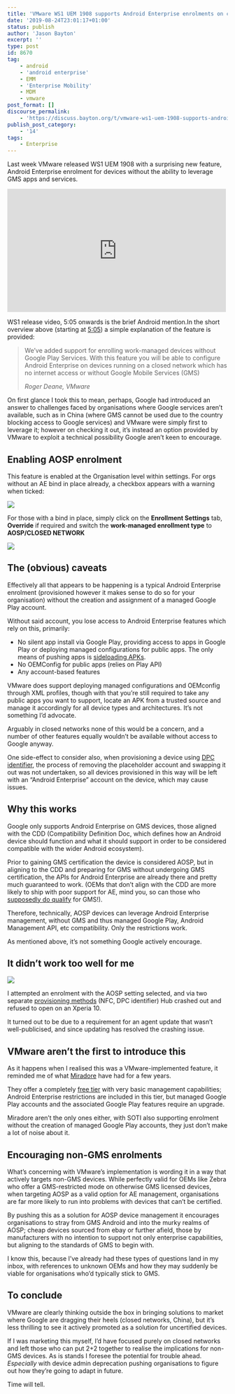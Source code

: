```yaml
---
title: 'VMware WS1 UEM 1908 supports Android Enterprise enrolments on closed networks and AOSP devices'
date: '2019-08-24T23:01:17+01:00'
status: publish
author: 'Jason Bayton'
excerpt: ''
type: post
id: 8670
tag:
    - android
    - 'android enterprise'
    - EMM
    - 'Enterprise Mobility'
    - MDM
    - vmware
post_format: []
discourse_permalink:
    - 'https://discuss.bayton.org/t/vmware-ws1-uem-1908-supports-android-enterprise-enrolments-on-closed-networks-and-aosp-devices/313'
publish_post_category:
    - '14'
tags:
    - Enterprise
---
```

Last week VMware released WS1 UEM 1908 with a surprising new feature, Android Enterprise enrolment for devices without the ability to leverage GMS apps and services.

<iframe allow="accelerometer; autoplay; encrypted-media; gyroscope; picture-in-picture" allowfullscreen="" frameborder="0" height="281" loading="lazy" src="https://www.youtube.com/embed/zmFgocI27zM?start=305&feature=oembed" title="Workspace ONE UEM 1908 What's New Overview" width="500"></iframe>

WS1 release video, 5:05 onwards is the brief Android mention.</figcaption></figure>In the short overview above (starting at [5:05](https://youtu.be/zmFgocI27zM?t=305)) a simple explanation of the feature is provided:

> We’ve added support for enrolling work-managed devices without Google Play Services. With this feature you will be able to configure Android Enterprise on devices running on a closed network which has no internet access or without Google Mobile Services (GMS)
> 
> <cite>Roger Deane, VMware</cite>

On first glance I took this to mean, perhaps, Google had introduced an answer to challenges faced by organisations where Google services aren’t available, such as in China (where GMS cannot be used due to the country blocking access to Google services) and VMware were simply first to leverage it; however on checking it out, it’s instead an option provided by VMware to exploit a technical possibility Google aren’t keen to encourage.

Enabling AOSP enrolment
-----------------------

This feature is enabled at the Organisation level within settings. For orgs without an AE bind in place already, a checkbox appears with a warning when ticked:

![](https://r2_worker.bayton.workers.dev/uploads/2019/08/2019-08-24-00.53.06.gif)

For those with a bind in place, simply click on the **Enrollment Settings** tab, **Override** if required and switch the **work-managed enrollment type** to **AOSP/CLOSED NETWORK**

![](https://r2_worker.bayton.workers.dev/uploads/2019/08/2019-08-24-00.54.33.gif)

The (obvious) caveats
---------------------

Effectively all that appears to be happening is a typical Android Enterprise enrolment (provisioned however it makes sense to do so for your organisation) without the creation and assignment of a managed Google Play account.

Without said account, you lose access to Android Enterprise features which rely on this, primarily:

- No silent app install via Google Play, providing access to apps in Google Play or deploying managed configurations for public apps. The only means of pushing apps is [sideloading APKs](/android/why-you-shouldnt-install-apps-from-unknown-sources/).
- No OEMConfig for public apps (relies on Play API)
- Any account-based features

VMware does support deploying managed configurations and OEMconfig through XML profiles, though with that you’re still required to take any public apps you want to support, locate an APK from a trusted source and manage it accordingly for all device types and architectures. It’s not something I’d advocate.

Arguably in closed networks none of this would be a concern, and a number of other features equally wouldn’t be available without access to Google anyway.

One side-effect to consider also, when provisioning a device using [DPC identifier](/android/android-enterprise-dpc-identifier-collection/), the process of removing the placeholder account and swapping it out was not undertaken, so all devices provisioned in this way will be left with an “Android Enterprise” account on the device, which may cause issues.

Why this works
--------------

Google only supports Android Enterprise on GMS devices, those aligned with the CDD (Compatibility Definition Doc, which defines how an Android device should function and what it should support in order to be considered compatible with the wider Android ecosystem).

Prior to gaining GMS certification the device is considered AOSP, but in aligning to the CDD and preparing for GMS without undergoing GMS certification, the APIs for Android Enterprise are already there and pretty much guaranteed to work. (OEMs that don’t align with the CDD are more likely to ship with poor support for AE, mind you, so can those who [supposedly do qualify](/android/android-enterprise-device-support/poco-f1-android-enterprise-validation-report/) for GMS!).

Therefore, technically, AOSP devices can leverage Android Enterprise management, without GMS and thus managed Google Play, Android Management API, etc compatibility. Only the restrictions work.

As mentioned above, it’s not something Google actively encourage.

It didn’t work too well for me
------------------------------

![](https://r2_worker.bayton.workers.dev/uploads/2019/08/Screenshot_20190823-230254.png)

I attempted an enrolment with the AOSP setting selected, and via two separate [provisioning methods](/android/infobyte-did-you-know-android-enterprise-work-managed-provisioning-methods/) (NFC, DPC identifier) Hub crashed out and refused to open on an Xperia 10.

It turned out to be due to a requirement for an agent update that wasn’t well-publicised, and since updating has resolved the crashing issue.

VMware aren’t the first to introduce this
-----------------------------------------

As it happens when I realised this was a VMware-implemented feature, it reminded me of what [Miradore](https://www.miradore.com/product/) have had for a few years.

They offer a completely [free tier](/2015/03/miradore-online-mdm-review-a-second-look/) with very basic management capabilities; Android Enterprise restrictions are included in this tier, but managed Google Play accounts and the associated Google Play features require an upgrade.

Miradore aren’t the only ones either, with SOTI also supporting enrolment without the creation of managed Google Play accounts, they just don’t make a lot of noise about it.

Encouraging non-GMS enrolments
------------------------------

What’s concerning with VMware’s implementation is wording it in a way that actively targets non-GMS devices. While perfectly valid for OEMs like Zebra who offer a GMS-restricted mode on otherwise GMS licensed devices, when targeting AOSP as a valid option for AE management, organisations are far more likely to run into problems with devices that can’t be certified.

By pushing this as a solution for AOSP device management it encourages organisations to stray from GMS Android and into the murky realms of AOSP; cheap devices sourced from ebay or further afield, those by manufacturers with no intention to support not only enterprise capabilities, but aligning to the standards of GMS to begin with.

I know this, because I’ve already had these types of questions land in my inbox, with references to unknown OEMs and how they may suddenly be viable for organisations who’d typically stick to GMS.

To conclude
-----------

VMware are clearly thinking outside the box in bringing solutions to market where Google are dragging their heels (closed networks, China), but it’s less thrilling to see it actively promoted as a solution for uncertified devices.

If I was marketing this myself, I’d have focused purely on closed networks and left those who can put 2+2 together to realise the implications for non-GMS devices. As is stands I foresee the potential for trouble ahead. *Especially* with device admin deprecation pushing organisations to figure out how they’re going to adapt in future.

Time will tell.